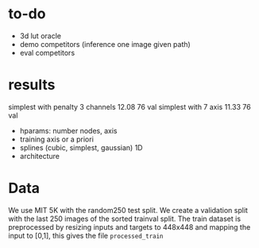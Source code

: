 # to-do
- 3d lut oracle
- demo competitors (inference one image given path)
- eval competitors 


# results
simplest with penalty 3 channels 12.08 76 val
simplest with 7 axis 11.33 76 val

- hparams: number nodes, axis
- training axis or a priori
- splines (cubic, simplest, gaussian) 1D
- architecture


# Data
We use MIT 5K with the random250 test split.
We create a validation split with the last 250 images of the sorted trainval split.
The train dataset is preprocessed by resizing inputs and targets to 448x448 and mapping the input to [0,1], this gives the file `processed_train`





